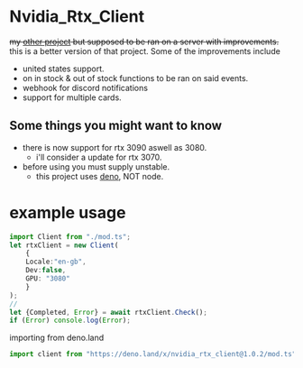 # Nvidia_Rtx_Client
~~my [other project](https://github.com/pozm/rtx3080) but supposed to be ran on a server with improvements.~~
this is a better version of that project.
Some of the improvements include
- united states support.
- on in stock & out of stock functions to be ran on said events.
- webhook for discord notifications 
- support for multiple cards.

## Some things you might want to know
* there is now support for rtx 3090 aswell as 3080.
	- i'll consider a update for rtx 3070.
* before using you must supply unstable.
	- this project uses [deno](https://deno.land/), NOT node.
	
# example usage
```ts
import Client from "./mod.ts";
let rtxClient = new Client(
	{ 
	Locale:"en-gb",
	Dev:false,
	GPU: "3080"
    }
);
// 
let {Completed, Error} = await rtxClient.Check();
if (Error) console.log(Error);
```
importing from deno.land
```ts
import client from "https://deno.land/x/nvidia_rtx_client@1.0.2/mod.ts"
```
